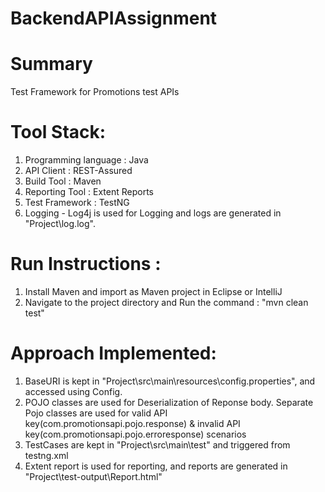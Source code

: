 # BackendAPIAssignment

# Summary
Test Framework for Promotions test APIs

# Tool Stack:
1. Programming language : Java
2. API Client : REST-Assured
3. Build Tool : Maven
4. Reporting Tool : Extent Reports
5. Test Framework : TestNG
6. Logging - Log4j is used for Logging and logs are generated in "Project\log.log".

# Run Instructions :
1. Install Maven and import as Maven project in Eclipse or IntelliJ
2. Navigate to the project directory and Run the command : "mvn clean test"

# Approach Implemented:
1. BaseURI is kept in "Project\src\main\resources\config.properties", and accessed using Config.
2. POJO classes are used for Deserialization of Reponse body. Separate Pojo classes are used for valid API key(com.promotionsapi.pojo.response) & invalid API key(com.promotionsapi.pojo.erroresponse) scenarios
3. TestCases are kept in "Project\src\main\test" and triggered from testng.xml
4. Extent report is used for reporting, and reports are generated in "Project\test-output\Report.html"
